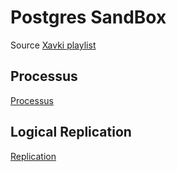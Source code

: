 # Postgres SandBox

Source
[Xavki playlist](https://www.youtube.com/watch?v=_LmASWXwdoM&list=PLn6POgpklwWonHjoGXXSIXJWYzPSy2FeJ)

## Processus

[Processus](notes/processus.md)

## Logical Replication

[Replication](replication/README.md)